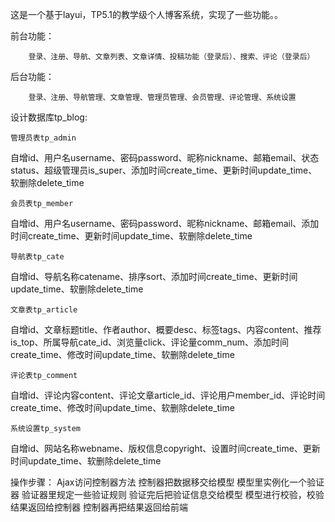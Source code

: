 这是一个基于layui，TP5.1的教学级个人博客系统，实现了一些功能。。

前台功能：

		登录、注册、导航、文章列表、文章详情、投稿功能（登录后）、搜索、评论（登录后）
后台功能：

		登录、注册、导航管理、文章管理、管理员管理、会员管理、评论管理、系统设置

设计数据库tp_blog:

	管理员表tp_admin
自增id、用户名username、密码password、昵称nickname、邮箱email、状态status、超级管理员is_super、添加时间create_time、更新时间update_time、软删除delete_time
	
	会员表tp_member
自增id、用户名username、密码password、昵称nickname、邮箱email、添加时间create_time、更新时间update_time、软删除delete_time

	导航表tp_cate
自增id、导航名称catename、排序sort、添加时间create_time、更新时间update_time、软删除delete_time

	文章表tp_article
自增id、文章标题title、作者author、概要desc、标签tags、内容content、推荐is_top、所属导航cate_id、浏览量click、评论量comm_num、添加时间create_time、修改时间update_time、软删除delete_time

	评论表tp_comment
自增id、评论内容content、评论文章article_id、评论用户member_id、评论时间create_time、修改时间update_time、软删除delete_time

	系统设置tp_system
自增id、网站名称webname、版权信息copyright、设置时间create_time、更新时间update_time、软删除delete_time

操作步骤：
Ajax访问控制器方法
控制器把数据移交给模型
模型里实例化一个验证器
验证器里规定一些验证规则
验证完后把验证信息交给模型
模型进行校验，校验结果返回给控制器
控制器再把结果返回给前端

